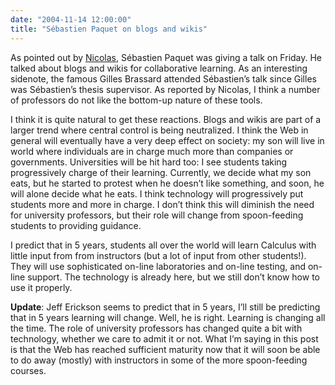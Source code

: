 ```yaml
---
date: "2004-11-14 12:00:00"
title: "Sébastien Paquet on blogs and wikis"
---
```




As pointed out by [Nicolas](https://accounts.google.com/ServiceLogin?service=blogger&amp;hl=en&amp;passive=1209600&amp;continue=https://www.blogger.com/blogin.g?blogspotURL%3Dhttp://appcoll.blogspot.com/2004/11/atelier-cirta-spaquet.html%26zx%3D12j1mb3epzixh&amp;ltmpl=private), Sébastien Paquet was giving a talk on Friday. He talked about blogs and wikis for collaborative learning. As an interesting sidenote, the famous Gilles Brassard attended Sébastien&rsquo;s talk since Gilles was Sébastien&rsquo;s thesis supervisor. As reported by Nicolas, I think a number of professors do not like the bottom-up nature of these tools.

I think it is quite natural to get these reactions. Blogs and wikis are part of a larger trend where central control is being neutralized. I think the Web in general will eventually have a very deep effect on society: my son will live in world where individuals are in charge much more than companies or governments. Universities will be hit hard too: I see students taking progressively charge of their learning. Currently, we decide what my son eats, but he started to protest when he doesn&rsquo;t like something, and soon, he will alone decide what he eats. I think technology will progressively put students more and more in charge. I don&rsquo;t think this will diminish the need for university professors, but their role will change from spoon-feeding students to providing guidance.

I predict that in 5 years, students all over the world will learn Calculus with little input from from instructors (but a lot of input from other students!). They will use sophisticated on-line laboratories and on-line testing, and on-line support. The technology is already here, but we still don&rsquo;t know how to use it properly.

__Update__: Jeff Erickson seems to predict that in 5 years, I&rsquo;ll still be predicting that in 5 years learning will change. Well, he is right. Learning is changing all the time. The role of university professors has changed quite a bit with technology, whether we care to admit it or not. What I&rsquo;m saying in this post is that the Web has reached sufficient maturity now that it will soon be able to do away (mostly) with instructors in some of the more spoon-feeding courses.

